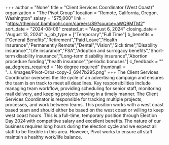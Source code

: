 +++
author = "None"
title = "Client Services Coordinator (West Coast)"
organization = "The Pivot Group"
location = "Remote, California, Oregon, Washington"
salary = "$75,000"
link = "https://thepivot.bamboohr.com/careers/89?source=aWQ9MTM2"
sort_date = "2024-08-06"
created_at = "August 6, 2024"
closing_date = "August 13, 2024"
a_job_type = ["Temporary","Full Time"]
b_benefits = ["General Benefits","Retirement","Paid Leave","Health Insurance","Permanently Remote","Dental","Vision","Sick time","Disability insurance","Life insurance","FSA","Adoption and surrogacy benefits","Short-term disability insurance","Long-term disability insurance","Abortion procedure funding","health insurance","periodic bonuses"]
c_feedback = ""
aa_degrees_required = "No degree required"
thumbnail = "../../images/Pivot-Orbs-copy-3_6947b295.png"
+++
The Client Services Coordinator oversees the life cycle of an advertising campaign and ensures the team is on track to meet all deadlines. Key responsibilities include managing team workflow, providing scheduling for senior staff, monitoring mail delivery, and keeping projects moving in a timely manner. The Client Services Coordinator is responsible for tracking multiple projects, processes, and work between teams. This position works with a west coast based team and should either be based on the west coast or willing to keep west coast hours. This is a full-time, temporary position through Election Day 2024 with competitive salary and excellent benefits. The nature of our business requires long hours during the election cycle and we expect all staff to be flexible in this area. However, Pivot works to ensure all staff maintain a healthy work/life balance. 